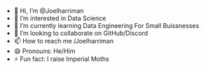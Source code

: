 - 👋 Hi, I’m @Joelharriman
- 👀 I’m interested in Data Science
- 🌱 I’m currently learning Data Engineering For Small Buissnesses
- 💞️ I’m looking to collaborate on GitHub/Discord
- 📫 How to reach me /Joelharriman
- 😄 Pronouns: He/Him
- ⚡ Fun fact: I raise Imperial Moths

<!---
Joelharriman/Joelharriman is a ✨ special ✨ repository because its `README.md` (this file) appears on your GitHub profile.
You can click the Preview link to take a look at your changes.
--->

